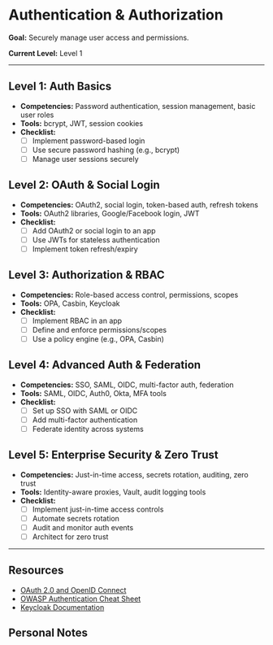 # Authentication & Authorization

**Goal:** Securely manage user access and permissions.

**Current Level:** Level 1

---

## Level 1: Auth Basics
- **Competencies:** Password authentication, session management, basic user roles
- **Tools:** bcrypt, JWT, session cookies
- **Checklist:**
  - [ ] Implement password-based login
  - [ ] Use secure password hashing (e.g., bcrypt)
  - [ ] Manage user sessions securely

## Level 2: OAuth & Social Login
- **Competencies:** OAuth2, social login, token-based auth, refresh tokens
- **Tools:** OAuth2 libraries, Google/Facebook login, JWT
- **Checklist:**
  - [ ] Add OAuth2 or social login to an app
  - [ ] Use JWTs for stateless authentication
  - [ ] Implement token refresh/expiry

## Level 3: Authorization & RBAC
- **Competencies:** Role-based access control, permissions, scopes
- **Tools:** OPA, Casbin, Keycloak
- **Checklist:**
  - [ ] Implement RBAC in an app
  - [ ] Define and enforce permissions/scopes
  - [ ] Use a policy engine (e.g., OPA, Casbin)

## Level 4: Advanced Auth & Federation
- **Competencies:** SSO, SAML, OIDC, multi-factor auth, federation
- **Tools:** SAML, OIDC, Auth0, Okta, MFA tools
- **Checklist:**
  - [ ] Set up SSO with SAML or OIDC
  - [ ] Add multi-factor authentication
  - [ ] Federate identity across systems

## Level 5: Enterprise Security & Zero Trust
- **Competencies:** Just-in-time access, secrets rotation, auditing, zero trust
- **Tools:** Identity-aware proxies, Vault, audit logging tools
- **Checklist:**
  - [ ] Implement just-in-time access controls
  - [ ] Automate secrets rotation
  - [ ] Audit and monitor auth events
  - [ ] Architect for zero trust

---

## Resources
- [OAuth 2.0 and OpenID Connect](https://auth0.com/docs/protocols/oauth2)
- [OWASP Authentication Cheat Sheet](https://cheatsheetseries.owasp.org/cheatsheets/Authentication_Cheat_Sheet.html)
- [Keycloak Documentation](https://www.keycloak.org/documentation)

## Personal Notes